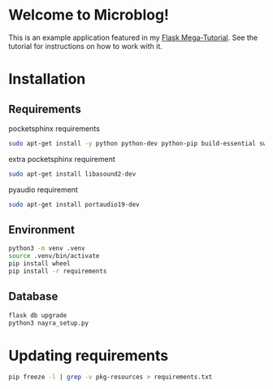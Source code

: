 # Welcome to Microblog!

This is an example application featured in my [Flask Mega-Tutorial](https://blog.miguelgrinberg.com/post/the-flask-mega-tutorial-part-i-hello-world). See the tutorial for instructions on how to work with it.

# Installation
## Requirements
pocketsphinx requirements
```bash
sudo apt-get install -y python python-dev python-pip build-essential swig git libpulse-dev
```
extra pocketsphinx requirement
```bash
sudo apt-get install libasound2-dev
```

pyaudio requirement
```bash
sudo apt-get install portaudio19-dev
```

## Environment
```bash
python3 -m venv .venv
source .venv/bin/activate
pip install wheel
pip install -r requirements
```

## Database
```bash
flask db upgrade
python3 nayra_setup.py
```

# Updating requirements
```bash
pip freeze -l | grep -v pkg-resources > requirements.txt
```
